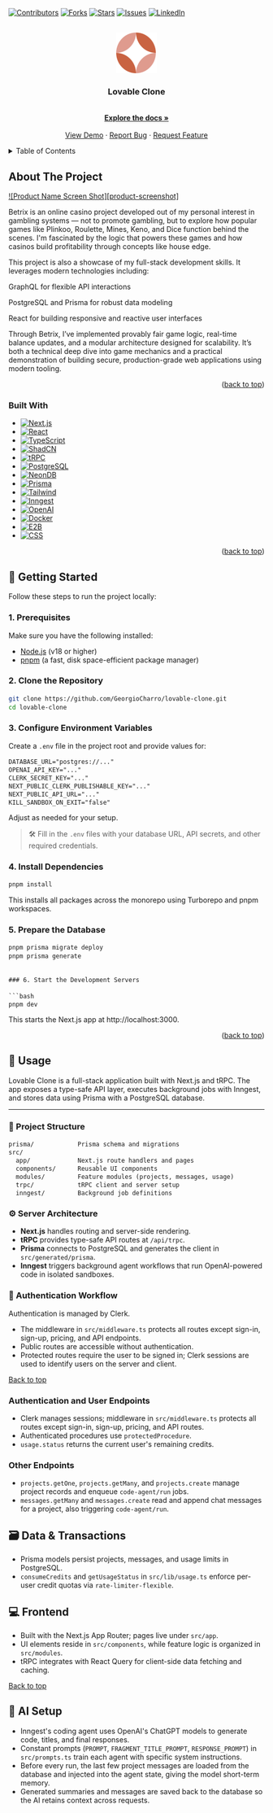 <!-- Improved compatibility of back to top link: See: https://github.com/othneildrew/Best-README-Template/pull/73 -->

<a id="readme-top"></a>

<!--
*** Thanks for checking out the Best-README-Template. If you have a suggestion
*** that would make this better, please fork the repo and create a pull request
*** or simply open an issue with the tag "enhancement".
*** Don't forget to give the project a star!
*** Thanks again! Now go create something AMAZING! :D
-->

<!-- PROJECT SHIELDS -->
<!--
*** I'm using markdown "reference style" links for readability.
*** Reference links are enclosed in brackets [ ] instead of parentheses ( ).
*** See the bottom of this document for the declaration of the reference variables
*** for contributors-url, forks-url, etc. This is an optional, concise syntax you may use.
*** https://www.markdownguide.org/basic-syntax/#reference-style-links
-->

[![Contributors](https://img.shields.io/badge/Contributors--blue?style=for-the-badge)](https://github.com/GeorgioCharro/lovable-clone/graphs/contributors)
[![Forks](https://img.shields.io/badge/Forks--blue?style=for-the-badge)](https://github.com/GeorgioCharro/lovable-clone/network/members)
[![Stars](https://img.shields.io/badge/Stars--blue?style=for-the-badge)](https://github.com/GeorgioCharro/lovable-clone/stargazers)
[![Issues](https://img.shields.io/badge/Issues--blue?style=for-the-badge)](https://github.com/GeorgioCharro/lovable-clone/issues)
[![LinkedIn](https://img.shields.io/badge/-LinkedIn-black.svg?style=for-the-badge&logo=linkedin&colorB=555)](https://www.linkedin.com/in/georgio-charro-59280a1b2/)

<!-- PROJECT LOGO -->
<br />
<div align="center">
  <a href="https://github.com/GeorgioCharro/lovable-clone">
    <img src="./public/logo.svg" alt="Logo" width="80" height="80">
  </a>

  <h3 align="center">Lovable Clone</h3>

  <p align="center">
    <br />
    <a href="https://github.com/GeorgioCharro/lovable-clone"><strong>Explore the docs »</strong></a>
    <br />
    <br />
    <a href="https://lovable-clone-9d938huu7-georgiocharros-projects.vercel.app/">View Demo</a>
    &middot;
    <a href="https://github.com/GeorgioCharro/lovable-clone/issues/new?labels=bug&template=bug-report---.md">Report Bug</a>
    &middot;
    <a href="https://github.com/GeorgioCharro/lovable-clone/issues/new?labels=enhancement&template=feature-request---.md">Request Feature</a>
  </p>
</div>

<details>
  <summary>Table of Contents</summary>
  <ol>
    <li><a href="#about-the-project">About The Project</a>
      <ul>
        <li><a href="#built-with">Built With</a></li>
      </ul>
    </li>
    <li><a href="#-getting-started">🚀 Getting Started</a>
      <ul>
        <li><a href="#1-prerequisites">1. Prerequisites</a></li>
        <li><a href="#2-clone-the-repository">2. Clone the Repository</a></li>
        <li><a href="#3-configure-environment-variables">3. Configure Environment Variables</a></li>
        <li><a href="#4-install-dependencies">4. Install Dependencies</a></li>
        <li><a href="#5-prepare-the-database">5. Prepare the Database</a></li>
        <li><a href="#6-start-the-development-servers">6. Start the Development Servers</a></li>
      </ul>
    </li>
    <li><a href="#-usage">📖 Usage</a></li>
    <li><a href="#-project-structure">🧱 Project Structure</a></li>
    <li><a href="#-server-architecture">⚙️ Server Architecture</a></li>
    <li><a href="#-authentication-workflow">🔐 Authentication Workflow</a></li>
    <li><a href="#authentication-and-user-endpoints">Authentication & User Endpoints</a></li>
    <li><a href="#other-endpoints">Other Endpoints</a></li>
    <li><a href="#-data--transactions">🗃️ Data & Transactions</a></li>
    <li><a href="#-frontend">💻 Frontend</a></li>
    <li><a href="#-ai-setup">🧠 AI Setup</a></li>
    <li><a href="#-contributing">🤝 Contributing</a></li>
    <li><a href="#-license">📝 License</a></li>
    <li><a href="#-contact">📬 Contact</a></li>
    <li><a href="#-acknowledgments">🙏 Acknowledgments</a></li>
  </ol>
</details>


<!-- ABOUT THE PROJECT -->

## About The Project

[![Product Name Screen Shot][product-screenshot]](https://example.com)

Betrix is an online casino project developed out of my personal interest in gambling systems — not to promote gambling, but to explore how popular games like Plinkoo, Roulette, Mines, Keno, and Dice function behind the scenes. I'm fascinated by the logic that powers these games and how casinos build profitability through concepts like house edge.

This project is also a showcase of my full-stack development skills. It leverages modern technologies including:

GraphQL for flexible API interactions

PostgreSQL and Prisma for robust data modeling

React for building responsive and reactive user interfaces

Through Betrix, I’ve implemented provably fair game logic, real-time balance updates, and a modular architecture designed for scalability. It’s both a technical deep dive into game mechanics and a practical demonstration of building secure, production-grade web applications using modern tooling.

<p align="right">(<a href="#readme-top">back to top</a>)</p>

### Built With

- [![Next.js][Next.js]][Next-url]
- [![React][React.js]][React-url]
- [![TypeScript][TypeScript.ts]][TypeScript-url]
- [![ShadCN][ShadCN.ui]][ShadCN-url]
- [![tRPC][tRPC.trpc]][tRPC-url]
- [![PostgreSQL][Postgres.pg]][Postgres-url]
- [![NeonDB][Neon.neon]][Neon-url]
- [![Prisma][Prisma.prisma]][Prisma-url]
- [![Tailwind][Tailwind.css]][Tailwind-url]
- [![Inngest][Inngest.inngest]][Inngest-url]
- [![OpenAI][OpenAI.openai]][OpenAI-url]
- [![Docker][Docker.docker]][Docker-url]
- [![E2B][E2B.e2b]][E2B-url]
- [![CSS][CSS.css]][CSS-url]

<p align="right">(<a href="#readme-top">back to top</a>)</p>

<!-- Badges -->

[Next.js]: https://img.shields.io/badge/Next.js-000000?style=for-the-badge&logo=nextdotjs&logoColor=white
[Next-url]: https://nextjs.org/
[React.js]: https://img.shields.io/badge/React-20232a?style=for-the-badge&logo=react&logoColor=61dafb
[React-url]: https://reactjs.org/
[TypeScript.ts]: https://img.shields.io/badge/TypeScript-3178c6?style=for-the-badge&logo=typescript&logoColor=white
[TypeScript-url]: https://www.typescriptlang.org/
[ShadCN.ui]: https://img.shields.io/badge/ShadCN/UI-111827?style=for-the-badge&logo=tailwindcss&logoColor=38bdf8
[ShadCN-url]: https://ui.shadcn.com/
[tRPC.trpc]: https://img.shields.io/badge/tRPC-2596be?style=for-the-badge&logo=trpc&logoColor=white
[tRPC-url]: https://trpc.io/
[Postgres.pg]: https://img.shields.io/badge/PostgreSQL-4169e1?style=for-the-badge&logo=postgresql&logoColor=white
[Postgres-url]: https://www.postgresql.org/
[Neon.neon]: https://img.shields.io/badge/Neon-00E599?style=for-the-badge&logo=neondatabase&logoColor=white
[Neon-url]: https://neon.tech/
[Prisma.prisma]: https://img.shields.io/badge/Prisma-2d3748?style=for-the-badge&logo=prisma&logoColor=white
[Prisma-url]: https://www.prisma.io/
[Tailwind.css]: https://img.shields.io/badge/Tailwind_CSS-38bdf8?style=for-the-badge&logo=tailwindcss&logoColor=white
[Tailwind-url]: https://tailwindcss.com/
[Inngest.inngest]: https://img.shields.io/badge/Inngest-000000?style=for-the-badge&logo=inngest&logoColor=white
[Inngest-url]: https://www.inngest.com/
[OpenAI.openai]: https://img.shields.io/badge/OpenAI-412991?style=for-the-badge&logo=openai&logoColor=white
[OpenAI-url]: https://openai.com/
[Docker.docker]: https://img.shields.io/badge/Docker-2496ed?style=for-the-badge&logo=docker&logoColor=white
[Docker-url]: https://www.docker.com/
[E2B.e2b]: https://img.shields.io/badge/E2B-ff6f61?style=for-the-badge&logoColor=white
[E2B-url]: https://e2b.dev/
[CSS.css]: https://img.shields.io/badge/CSS-264de4?style=for-the-badge&logo=css3&logoColor=white
[CSS-url]: https://developer.mozilla.org/en-US/docs/Web/CSS


## 🚀 Getting Started

Follow these steps to run the project locally:

### 1. Prerequisites

Make sure you have the following installed:

- [Node.js](https://nodejs.org/) (v18 or higher)
- [pnpm](https://pnpm.io/) (a fast, disk space-efficient package manager)

### 2. Clone the Repository

```sh
git clone https://github.com/GeorgioCharro/lovable-clone.git
cd lovable-clone
```

### 3. Configure Environment Variables

Create a `.env` file in the project root and provide values for:

```
DATABASE_URL="postgres://..."
OPENAI_API_KEY="..."
CLERK_SECRET_KEY="..."
NEXT_PUBLIC_CLERK_PUBLISHABLE_KEY="..."
NEXT_PUBLIC_API_URL="..."
KILL_SANDBOX_ON_EXIT="false"
```
Adjust as needed for your setup.

> 🛠️ Fill in the `.env` files with your database URL, API secrets, and other required credentials.

### 4. Install Dependencies

```sh
pnpm install
```

This installs all packages across the monorepo using Turborepo and pnpm workspaces.

### 5. Prepare the Database

```bash
pnpm prisma migrate deploy
pnpm prisma generate
```
```

### 6. Start the Development Servers

```bash
pnpm dev
```
This starts the Next.js app at http://localhost:3000.

<p align="right">(<a href="#readme-top">back to top</a>)</p>

## 📖 Usage

Lovable Clone is a full-stack application built with Next.js and tRPC. The app exposes a type-safe API layer, executes background jobs with Inngest, and stores data using Prisma with a PostgreSQL database.

---

### 🧱 Project Structure

```
prisma/            Prisma schema and migrations
src/
  app/             Next.js route handlers and pages
  components/      Reusable UI components
  modules/         Feature modules (projects, messages, usage)
  trpc/            tRPC client and server setup
  inngest/         Background job definitions
```

### ⚙️ Server Architecture

- **Next.js** handles routing and server-side rendering.
- **tRPC** provides type-safe API routes at `/api/trpc`.
- **Prisma** connects to PostgreSQL and generates the client in `src/generated/prisma`.
- **Inngest** triggers background agent workflows that run OpenAI-powered code in isolated sandboxes.

### 🔐 Authentication Workflow

Authentication is managed by Clerk.

- The middleware in `src/middleware.ts` protects all routes except sign-in, sign-up, pricing, and API endpoints.
- Public routes are accessible without authentication.
- Protected routes require the user to be signed in; Clerk sessions are used to identify users on the server and client.

[Back to top](#lovable-clone)

### Authentication and User Endpoints
- Clerk manages sessions; middleware in `src/middleware.ts` protects all routes except sign-in, sign-up, pricing, and API routes.
- Authenticated procedures use `protectedProcedure`.
- `usage.status` returns the current user's remaining credits.

### Other Endpoints
- `projects.getOne`, `projects.getMany`, and `projects.create` manage project records and enqueue `code-agent/run` jobs.
- `messages.getMany` and `messages.create` read and append chat messages for a project, also triggering `code-agent/run`.

## 🗃️ Data & Transactions
- Prisma models persist projects, messages, and usage limits in PostgreSQL.
- `consumeCredits` and `getUsageStatus` in `src/lib/usage.ts` enforce per-user credit quotas via `rate-limiter-flexible`.

## 💻 Frontend
- Built with the Next.js App Router; pages live under `src/app`.
- UI elements reside in `src/components`, while feature logic is organized in `src/modules`.
- tRPC integrates with React Query for client-side data fetching and caching.

[Back to top](#lovable-clone)


## 🧠 AI Setup
- Inngest's coding agent uses OpenAI's ChatGPT models to generate code, titles, and final responses.
- Constant prompts (`PROMPT`, `FRAGMENT_TITLE_PROMPT`, `RESPONSE_PROMPT`) in `src/prompts.ts` train each agent with specific system instructions.
- Before every run, the last few project messages are loaded from the database and injected into the agent state, giving the model short-term memory.
- Generated summaries and messages are saved back to the database so the AI retains context across requests.
